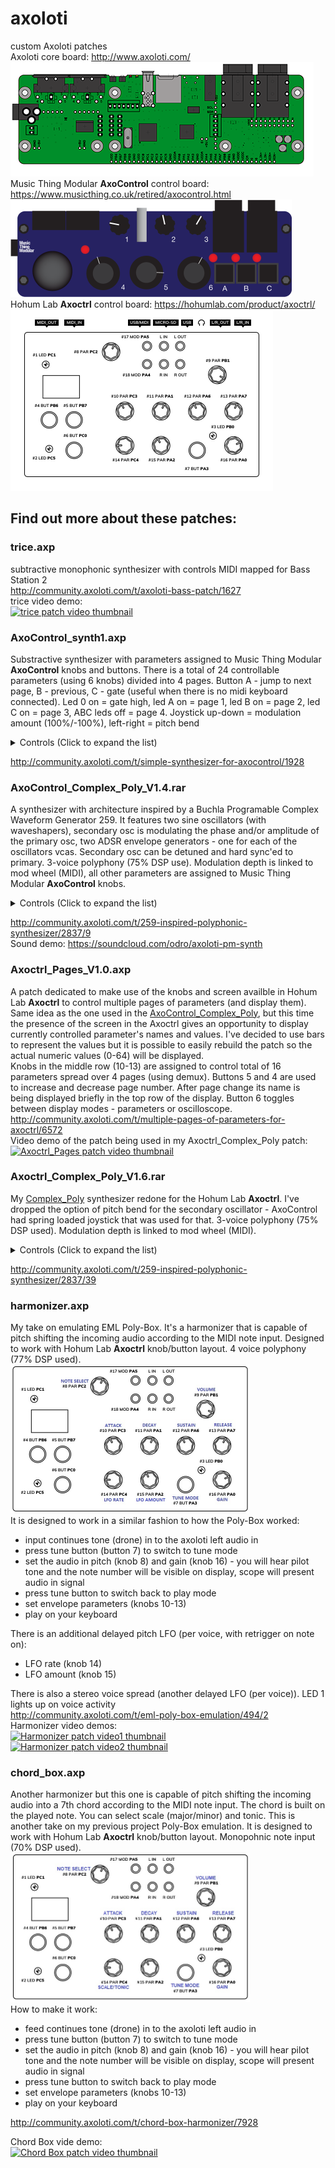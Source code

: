 # axoloti
custom Axoloti patches  
Axoloti core board: http://www.axoloti.com/  
<img src="images/axoloti-schematic.png" width="485" height="183">  
Music Thing Modular __AxoControl__ control board: https://www.musicthing.co.uk/retired/axocontrol.html  
<img src="images/axoloti_900.png" width="450" height="156">  
Hohum Lab __Axoctrl__ control board: https://hohumlab.com/product/axoctrl/  
<img src="images/axoctrl-board-config-1.jpg" width="420" height="290">  

## Find out more about these patches:

### trice.axp  

subtractive monophonic synthesizer with controls MIDI mapped for Bass Station 2  
http://community.axoloti.com/t/axoloti-bass-patch/1627  
trice video demo:  
[![trice patch video thumbnail](http://img.youtube.com/vi/7tPy98IDnyA/0.jpg)](http://www.youtube.com/watch?v=7tPy98IDnyA "Axoloti bass")

### AxoControl_synth1.axp  

Substractive synthesizer with parameters assigned to Music Thing Modular __AxoControl__ knobs and buttons. There is a total of 24 controllable parameters (using 6 knobs) divided into 4 pages. Button A - jump to next page, B - previous, C - gate (useful when there is no midi keyboard connected). Led 0 on = gate high, led A on = page 1, led B on = page 2, led C on = page 3, ABC leds off = page 4. Joystick up-down = modulation amount (100%/-100%), left-right = pitch bend  
<details>
  <summary>Controls (Click to expand the list)</summary>

__Page 1 (oscillator)__  
knob1 - LFO1 amount (pitch)  
knob2 - tune (semitone steps)(useful when there is no midi keyboard connected)  
knob3 - waveform mix (saw/pulse)  
knob4 - manual pulse width control  
knob5 - LFO2 amount (PWM)  
knob6 - suboscillator level  

__Page 2 (low pass filter)__  
knob1 - resonance  
knob2 - envelope amount  
knob3 - LFO3 amount (cutoff)  
knob4 - cutoff  
knob5 - envelope attack time  
knob6 - envelope decay time  

__Page 3 (amp)__  
knob1 - distortion (disconnected - need to work out the levels)  
knob2 - envelope sustain level  
knob3 - volume  
knob4 - envelope attack time  
knob5 - envelope decay time  
knob6 - envelope release time  
  
__Page 4 (modulation)__  
knob1 - not connected  
knob2 - not connected  
knob3 - not connected  
knob4 - LFO1 frequency  
knob5 - LFO2 frequency  
knob6 - LFO3 frequency  
</details>

http://community.axoloti.com/t/simple-synthesizer-for-axocontrol/1928  

### AxoControl_Complex_Poly_V1.4.rar  

A synthesizer with architecture inspired by a Buchla Programable Complex Waveform Generator 259. It features two sine oscillators (with waveshapers), secondary osc is modulating the phase and/or amplitude of the primary osc, two ADSR envelope generators - one for each of the oscillators vcas. Secondary osc can be detuned and hard sync'ed to primary. 3-voice polyphony (75% DSP use). Modulation depth is linked to mod wheel (MIDI), all other parameters are assigned to Music Thing Modular __AxoControl__ knobs.  
<details>
  <summary>Controls (Click to expand the list)</summary>

__Page 1 (left LED on):__

* Knob 2 - mod osc wavefold (sine - fold 100%)  
* Knob 4 - mod osc glide  
* Knob 5 - mod osc octave (+/-4 in relation to primary osc)  
* Knob 6 - primary osc shape (full ccw - saturated (square), middle sine, full cw - wavefold 100%)  

__Page 2 (middle LED on):__

* Knob 2 - mod envelope sustain level (0-100%)  
* Knob 4 - mod envelope attack time (2,41ms - 3,91s)  
* Knob 5 - mod envelope decay time (2,41ms - 3,91s)  
* Knob 6 - mod envelope release time (2,41ms - 3,91s)  

__Page 3 (right LED on):__

* Knob 2 - amplitude envelope sustain level (0-100%)  
* Knob 4 - amplitude envelope attack time (2,41ms - 3,91s)  
* Knob 5 - amplitude envelope decay time (2,41ms - 3,91s)  
* Knob 6 - amplitude envelope release time (2,41ms - 3,91s)  

No matter what page:

* Button A - decrease page number  
* Button B - increase page number  
* Button C - toggle for mod env control over primary osc wavefold depth  
* Knob 1 - mod osc tune (+/-7 semitones)  
* Knob 3 - master volume  
* Joystick left-right - mod osc pitch bend (+/- 3 semitones)  
* Joystick button - toggle hard sync mod osc to primary (LED on, off)  
</details>

http://community.axoloti.com/t/259-inspired-polyphonic-synthesizer/2837/9  
Sound demo: https://soundcloud.com/odro/axoloti-pm-synth

### Axoctrl_Pages_V1.0.axp

A patch dedicated to make use of the knobs and screen availble in Hohum Lab __Axoctrl__ to control multiple pages of parameters (and display them). Same idea as the one used in the [AxoControl_Complex_Poly](https://github.com/maceq687/axoloti/edit/master/README.md#axocontrol_complex_poly_v14rar), but this time the presence of the screen in the Axoctrl gives an opportunity to display currently controlled parameter's names and values. I've decided to use bars to represent the values but it is possible to easily rebuild the patch so the actual numeric values (0-64) will be displayed.  
Knobs in the middle row (10-13) are assigned to control total of 16 parameters spread over 4 pages (using demux). Buttons 5 and 4 are used to increase and decrease page number. After page change its name is being displayed briefly in the top row of the display. Button 6 toggles between display modes - parameters or oscilloscope.  
http://community.axoloti.com/t/multiple-pages-of-parameters-for-axoctrl/6572  
Video demo of the patch being used in my Axoctrl_Complex_Poly patch:  
[![Axoctrl_Pages patch video thumbnail](http://img.youtube.com/vi/MlUlPf7DHUs/0.jpg)](http://www.youtube.com/watch?v=MlUlPf7DHUs "Axoctrl pages demo")

### Axoctrl_Complex_Poly_V1.6.rar

My [Complex_Poly](https://github.com/maceq687/axoloti/edit/master/README.md#axocontrol_complex_poly_v14rar) synthesizer redone for the Hohum Lab __Axoctrl__. I've dropped the option of pitch bend for the secondary oscillator - AxoControl had spring loaded joystick that was used for that. 3-voice polyphony (75% DSP used). Modulation depth is linked to mod wheel (MIDI).  
<details>
  <summary>Controls (Click to expand the list)</summary>

Page 1 [OSCILLATORS]:

* Knob 10 - [2slew] - modulation oscillator slew
* Knob 11 - [2oct] - modulation oscillator octave (+/-4 in relation to primary osc)
* Knob 12 - [2fold] - modulation oscillator wavefold (sine - fold 100%)
* Knob 13 - [1shp] - primary oscillator shape (full ccw - saturated (square), middle sine, full cw - wavefold 100%)

Page 2 [MOD_ENV]:

* Knob 10 - [MODa] - modulation envelope attack time (2,41ms - 3,91s)
* Knob 11 - [MODd] - modulation envelope decay time (2,41ms - 3,91s)
* Knob 12 - [MODs] - modulation envelope sustain level (0-100%)
* Knob 13 - [MODr] - modulation envelope release time (2,41ms - 3,91s)

Page 3 [AMP_ENV]:

* Knob 10 - [AMPa] - modulation envelope attack time (2,41ms - 3,91s)
* Knob 11 - [AMPd] - modulation envelope decay time (2,41ms - 3,91s)
* Knob 12 - [AMPs] - modulation envelope sustain level (0-100%)
* Knob 13 - [AMPr] - modulation envelope release time (2,41ms - 3,91s)

Button 4 - decrease page number  
Button 5 - increase page number  
Button 6 - short press toggles display modes - parameters or oscilloscope  
Button 6 - long press toggles modulation envelope control over primary oscillator wavefold depth (LED 2)  
Button 7 - toggles hard sync of modulation oscillator to primary oscillator (LED 3)  
Knob 9 - master volume  
Knob 14 - modulation oscillator tune (+/-7 semitones)  
Knob 15 - modulation depth (same control as mod wheel)  
LED 1 - indicates if either voice gate is high  
</details>

http://community.axoloti.com/t/259-inspired-polyphonic-synthesizer/2837/39


### harmonizer.axp

My take on emulating EML Poly-Box. It's a harmonizer that is capable of pitch shifting the incoming audio according to the MIDI note input. Designed to work with Hohum Lab __Axoctrl__ knob/button layout. 4 voice polyphony (77% DSP used).  
<img src="images/axoctrl-harmonizer.jpg" width="382" height="238">  
It is designed to work in a similar fashion to how the Poly-Box worked:

* input continues tone (drone) in to the axoloti left audio in
* press tune button (button 7) to switch to tune mode
* set the audio in pitch (knob 8) and gain (knob 16) - you will hear pilot tone and the note number will be visible on display, scope will present audio in signal
* press tune button to switch back to play mode
* set envelope parameters (knobs 10-13)
* play on your keyboard

There is an additional delayed pitch LFO (per voice, with retrigger on note on):

* LFO rate (knob 14)
* LFO amount (knob 15)

There is also a stereo voice spread (another delayed LFO (per voice)).
LED 1 lights up on voice activity  
http://community.axoloti.com/t/eml-poly-box-emulation/494/2  
Harmonizer video demos:  
[![Harmonizer patch video1 thumbnail](http://img.youtube.com/vi/mSQt8RQS_DI/0.jpg)](http://www.youtube.com/watch?v=mSQt8RQS_DI "Axoloti harmonizer EML Poly-Box")  
[![Harmonizer patch video2 thumbnail](http://img.youtube.com/vi/f3hwIyTRXK4/0.jpg)](http://www.youtube.com/watch?v=f3hwIyTRXK4 "Bass Station II with Axoloti harmonizer EML Poly-Box")

### chord_box.axp

Another harmonizer but this one is capable of pitch shifting the incoming audio into a 7th chord according to the MIDI note input. The chord is built on the played note. You can select scale (major/minor) and tonic. This is another take on my previous project Poly-Box emulation. It is designed to work with Hohum Lab __Axoctrl__ knob/button layout. Monopohnic note input (70% DSP used).  
<img src="images/axoctrl-poly_box.jpg" width="383" height="239">  
How to make it work:

* feed continues tone (drone) in to the axoloti left audio in
* press tune button (button 7) to switch to tune mode
* set the audio in pitch (knob 8) and gain (knob 16) - you will hear pilot tone and the note number will be visible on display, scope will present audio in signal
* press tune button to switch back to play mode
* set envelope parameters (knobs 10-13)
* play on your keyboard

http://community.axoloti.com/t/chord-box-harmonizer/7928

Chord Box vide demo:  
[![Chord Box patch video thumbnail](http://i3.ytimg.com/vi/qXZP7jMQRa0/hqdefault.jpg)](https://www.youtube.com/watch?v=qXZP7jMQRa0 "Axoloti chord box with Dark Energy 2 and Touche")  
